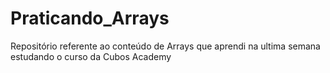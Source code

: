 # Praticando_Arrays
Repositório referente ao conteúdo de Arrays que aprendi na ultima semana estudando o curso da Cubos Academy
